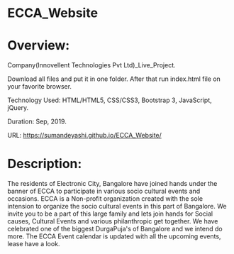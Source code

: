 # ECCA_Website

# Overview:

Company(Innovellent Technologies Pvt Ltd)_Live_Project.

Download all files and put it in one folder. After that run index.html file on your favorite browser.

Technology Used: HTML/HTML5, CSS/CSS3, Bootstrap 3, JavaScript, jQuery.

Duration: Sep, 2019.

URL: https://sumandeyashi.github.io/ECCA_Website/


# Description:

The residents of Electronic City, Bangalore have joined hands under the banner of ECCA to participate in various socio cultural events and occasions. ECCA is a Non-profit organization created with the sole intension to organize the socio cultural events in this part of Bangalore. We invite you to be a part of this large family and lets join hands for Social causes, Cultural Events and various philanthropic get together. We have celebrated one of the biggest DurgaPuja's of Bangalore and we intend do more. The ECCA Event calendar is updated with all the upcoming events, lease have a look.
